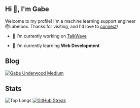 ## Hi 👋, I'm Gabe

Welcome to my profile! I'm a machine learning support engineer @Labelbox. Thanks for visiting, and I'd love to [connect](https://linkedin.com/in/gabriel-underwood-28320413a)!

- 🔭 I’m currently working on [TalkWave](https://github.com/Gabefire/TalkWave)

- 🌱 I’m currently learning **Web Development**

## Blog

[![Gabe Underwood Medium](https://github-readme-medium.vercel.app/?username=gunderwood14)](https://medium.com/@gunderwood14)

## Stats

![Top Langs](https://github-readme-stats.vercel.app/api/top-langs/?username=Gabefire&size_weight=0.5&count_weight=0.5&langs_count=7)
[![GitHub Streak](https://streak-stats.demolab.com?user=Gabefire)](https://git.io/streak-stats)
<!--
**Gabefire/Gabefire** is a ✨ _special_ ✨ repository because its `README.md` (this file) appears on your GitHub profile.

Here are some ideas to get you started:

- 🔭 I’m currently working on ...
- 🌱 I’m currently learning ...
- 👯 I’m looking to collaborate on ...
- 🤔 I’m looking for help with ...
- 💬 Ask me about ...
- 📫 How to reach me: ...
- 😄 Pronouns: ...
- ⚡ Fun fact: ...
-->

